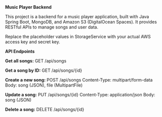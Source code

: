 
**Music Player Backend**

This project is a backend for a music player application, built with Java Spring Boot, MongoDB, and Amazon S3 (DigitalOcean Spaces). It provides RESTful APIs to manage songs and user data.

Replace the placeholder values in StorageService with your actual AWS access key and secret key.


**API Endpoints**

**Get all songs:**
GET /api/songs

**Get a song by ID:**
GET /api/songs/{id}

**Create a new song:**
POST /api/songs
Content-Type: multipart/form-data
Body: song (JSON), file (MultipartFile)


**Update a song:**
PUT /api/songs/{id}
Content-Type: application/json
Body: song (JSON)


**Delete a song:**
DELETE /api/songs/{id}



